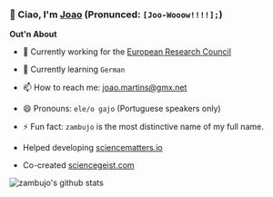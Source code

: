 ### 👋 Ciao, I'm [Joao](https://en.wikipedia.org/wiki/Jo%C3%A3o) (Pronunced: `[Joo-Wooow!!!!];`)

**Out'n About**

- 🔭 Currently working for the [European Research Council](https://erc.europa.eu)
- 🌱 Currently learning `German`
- 📫 How to reach me: [joao.martins@gmx.net](mailto:joao.martins@gmx.net)
- 😄 Pronouns: `ele/o gajo` (Portuguese speakers only)
- ⚡ Fun fact: `zambujo` is the most distinctive name of my full name.

- Helped developing [sciencematters.io](https://github.com/SciMts)
- Co-created [sciencegeist.com](https://www.sciencegeist.com)

![zambujo's github stats](https://github-readme-stats.vercel.app/api?username=zambujo&show_icons=true&hide_border=true)

